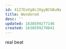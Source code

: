 ```yaml
---
id: 4127EoVg8cJXgyBCkBuNa
title: Wondered
desc: ''
updated: 1638599277146
created: 1638599270841
---
```



real beat
